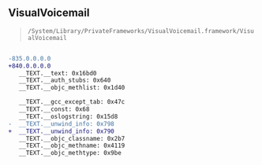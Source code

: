 ## VisualVoicemail

> `/System/Library/PrivateFrameworks/VisualVoicemail.framework/VisualVoicemail`

```diff

-835.0.0.0.0
+840.0.0.0.0
   __TEXT.__text: 0x16bd0
   __TEXT.__auth_stubs: 0x640
   __TEXT.__objc_methlist: 0x1d40

   __TEXT.__gcc_except_tab: 0x47c
   __TEXT.__const: 0x68
   __TEXT.__oslogstring: 0x15d8
-  __TEXT.__unwind_info: 0x798
+  __TEXT.__unwind_info: 0x790
   __TEXT.__objc_classname: 0x2b7
   __TEXT.__objc_methname: 0x4119
   __TEXT.__objc_methtype: 0x9be

```
